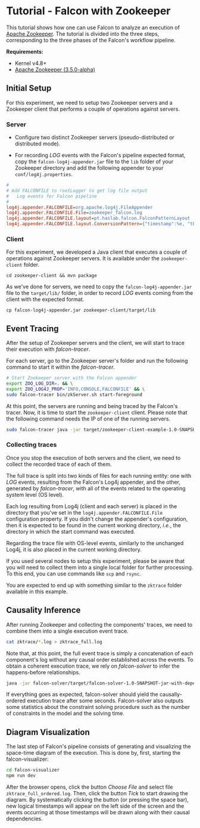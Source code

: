 # Tutorial - Falcon with Zookeeper

This tutorial shows how one can use Falcon to analyze an execution of [Apache Zookeeper](https://zookeeper.apache.org). The tutorial is divided into the three steps, corresponding to the three phases of the Falcon's workflow pipeline.

**Requirements:**

- Kernel v4.8+
- [Apache Zookeeper (3.5.0-alpha)](https://zookeeper.apache.org/doc/r3.5.0-alpha/zookeeperStarted.html)

## Initial Setup

For this experiment, we need to setup two Zookeeper servers and a Zookeeper client that performs a couple of operations against servers.

### Server

- Configure two distinct Zookeeper servers (pseudo-distributed or distributed mode).

- For recording _LOG_ events with the Falcon's pipeline expected format, copy the `falcon-log4j-appender.jar` file to the `lib` folder of your Zookeeper directory and add the following appender to your `conf/log4j.properties`.

```ini
#
# Add FALCONFILE to rootLogger to get log file output
#   Log events for Falcon pipeline
#
log4j.appender.FALCONFILE=org.apache.log4j.FileAppender
log4j.appender.FALCONFILE.File=zookeeper_falcon.log
log4j.appender.FALCONFILE.layout=pt.haslab.falcon.FalconPatternLayout
log4j.appender.FALCONFILE.layout.ConversionPattern={"timestamp":%e, "thread": "%T@%h", "type": "LOG", "message": "%d{ISO8601} [myid:%X{myid}] - %-5p [%t:%C{1}@%L] - %m", "data":{"level": "%p"}}%n
```

### Client

For this experiment, we developed a Java client that executes a couple of operations against Zookeeper servers. It is available under the `zookeeper-client` folder.

```
cd zookeeper-client && mvn package
```

As we've done for servers, we need to copy the `falcon-log4j-appender.jar` file to the `target/lib/` folder, in order to record _LOG_ events coming from the client with the expected format.

```
cp falcon-log4j-appender.jar zookeeper-client/target/lib
```

## Event Tracing

After the setup of Zookeeper servers and the client, we will start to trace their execution with _falcon-tracer_.

For each server, go to the Zookeeper server's folder and run the following command to start it within the _falcon-tracer_.

```bash
# Start Zookeeper server with the Falcon appender
export ZOO_LOG_DIR=. && \
export ZOO_LOG4J_PROP='INFO,CONSOLE,FALCONFILE' && \
sudo falcon-tracer bin/zkServer.sh start-foreground
```

At this point, the servers are running and being traced by the Falcon's tracer. Now, it is time to start the `zookeeper-client` client. Please note that the following command needs the IP of one of the running servers.

```bash
sudo falcon-tracer java -jar target/zookeeper-client-example-1.0-SNAPSHOT.jar <server_ip>
```

### Collecting traces

Once you stop the execution of both servers and the client, we need to collect the recorded trace of each of them.

The full trace is split into two kinds of files for each running entity: one with _LOG_ events, resulting from the Falcon's Log4j appender, and the other, generated by _falcon-tracer_, with all of the events related to the operating system level (OS level).

Each log resulting from Log4j (client and each server) is placed in the directory that you've set in the `log4j.appender.FALCONFILE.File` configuration property. If you didn't change the appender's configuration, then it is expected to be found in the current working directory, _i.e._, the directory in which the start command was executed.

Regarding the trace file with OS-level events, similarly to the unchanged Log4j, it is also placed in the current working directory.

If you used several nodes to setup this experiment, please be aware that you will need to collect them into a single local folder for further processing. To this end, you can use commands like `scp` and `rsync`.

You are expected to end up with something similar to the `zktrace` folder available in this example.

## Causality Inference

After running Zookeeper and collecting the components' traces, we need to combine them into a single execution event trace.

```bash
cat zktrace/*.log > zktrace_full.log
```

Note that, at this point, the full event trace is simply a concatenation of each component's log without any causal order established across the events. To obtain a coherent execution trace, we rely on *falcon-solver* to infer the happens-before relationships.

```bash
java -jar falcon-solver/target/falcon-solver-1.0-SNAPSHOT-jar-with-dependencies.jar --event-file zktrace_full.log --output-file zktrace_full_ordered.log
```

If everything goes as expected, falcon-solver should yield the causally-ordered execution trace after some seconds. Falcon-solver also outputs some statistics about the constraint solving procedure such as the number of constraints in the model and the solving time.

## Diagram Visualization

The last step of Falcon's pipeline consists of generating and visualizing the space-time diagram of the execution. This is done by, first, starting the falcon-visualizer:

```bash
cd falcon-visualizer
npm run dev
```

After the browser opens, click the button *Choose File* and select file `zktrace_full_ordered.log`. Then, click the button *Tick* to start drawing the diagram. By systematically clicking the button (or pressing the space bar), new logical timestamps will appear on the left side of the screen and the events occurring at those timestamps will be drawn along with their causal dependencies.
